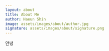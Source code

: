 ```yaml
---
layout: about
title: About Me
author: Haeun Shin
image: assets/images/about/author.jpg
signature: assets/images/about/signature.png
---
```


안녕
